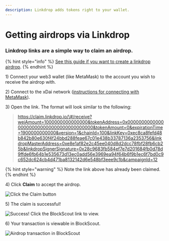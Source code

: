 ```yaml
---
description: Linkdrop adds tokens right to your wallet.
---
```


# Getting airdrops via Linkdrop

### Linkdrop links are a simple way to claim an airdrop.

{% hint style="info" %}
[See this guide if you want to create a linkdrop airdrop](../../for-developers/developer-resources/creating-airdrops/creating-airdrops-via-linkdrop.md).
{% endhint %}

1\) Connect your web3 wallet \(like MetaMask\) to the account you wish to receive the airdrop with.

2\) Connect to the xDai network \([instructions for connecting with MetaMask](https://app.gitbook.com/@poa/s/news/~/edit/drafts/-Lr9soY3cGJoyhBcqxRg/for-users/wallets-setup/metamask-setup)\). 

3\) Open the link. The format will look similar to the following: 

> https://claim.linkdrop.io/\#/receive?weiAmount=1000000000000000&tokenAddress=0x0000000000000000000000000000000000000000&tokenAmount=0&expirationTime=1900000000000&version=1&chainId=100&linkKey=0xec8ca8fefd48b842b80e630f4f24bbd288feae67c01e438b33787136a2353756&linkdropMasterAddress=0xe8e1af82e2c45ee040d8d2dcc78fbf28fb6cb25b&linkdropSignerSignature=0x28c9683fb584ef7e7d201684fb0d78d9ffde6fb64b1e535673d13ec0add56e3969ea94f64b6f9b1ec6f7bd0c9c652dc624cb4d471ba8132142d6e548bf3eee9c1b&campaignId=12

{% hint style="warning" %}
Note the link above has already been claimed.
{% endhint %}

4\) Click **Claim** to accept the airdrop.

![Click the Claim button](../../.gitbook/assets/screen-shot-2019-10-12-at-2.03.18-pm.png)

5\) The claim is successful!

![Success! Click the BlockScout link to view.](../../.gitbook/assets/screen-shot-2019-10-12-at-2.03.31-pm.png)

6\) Your transaction is viewable in BlockScout.

![Airdrop transaction in BlockScout](../../.gitbook/assets/screen-shot-2019-10-12-at-2.03.39-pm.png)





